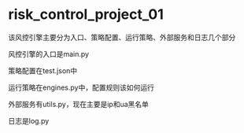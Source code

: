 # risk_control_project_01

该风控引擎主要分为入口、策略配置、运行策略、外部服务和日志几个部分

风控引擎的入口是main.py

策略配置在test.json中

运行策略在engines.py中，配置规则该如何运行

外部服务有utils.py，现在主要是ip和ua黑名单

日志是log.py